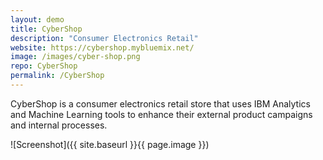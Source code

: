 ```yaml
---
layout: demo
title: CyberShop
description: "Consumer Electronics Retail"
website: https://cybershop.mybluemix.net/
image: /images/cyber-shop.png
repo: CyberShop
permalink: /CyberShop
---
```


CyberShop is a consumer electronics retail store that uses IBM Analytics and Machine Learning tools to enhance their external product campaigns and internal processes.

![Screenshot]({{ site.baseurl }}{{ page.image }})

